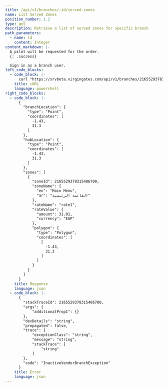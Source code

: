 ```yaml
---
title: /api/v1/branches/:id/served-zones
name: List Served Zones
position_number: 1.2
type: get
description: Retrieve a list of served zones for specific branch
path_parameters:
  - name: id
    content: Integer
content_markdown: |-
  A pilot will be requested for the order.
  {: .success}

  Sign in as a branch user.
left_code_blocks:
  - code_block: |-
      curl "https://srvbeta.virgingates.com/api/v1/branches/2165529378315486700/served-zones" -H "Authorization: Bearer $BEARER_TOKEN"
    title: cURL
    language: powershell
right_code_blocks:
  - code_block: |-
      {
        "branchLocation": {
          "type": "Point",
          "coordinates": [
            -1.43,
            31.3
          ]
        },
        "hubLocation": {
          "type": "Point",
          "coordinates": [
            -1.43,
            31.3
          ]
        },
        "zones": [
          {
            "zoneId": 2165529378315486700,
            "zoneName": {
              "en": "Main Menu",
              "ar": "القائمة الرئيسية"
            },
            "rateName": "rate1",
            "rateValue": {
              "amount": 31.01,
              "currency": "EGP"
            },
            "polygon": {
              "type": "Polygon",
              "coordinates": [
                [
                  -1.43,
                  31.3
                ]
              ]
            }
          }
        ]
      }
    title: Response
    language: json
  - code_block: |-
      {
        "stackTraceId": 2165529378315486700,
        "args": {
            "additionalProp1": {}
        },
        "devDetails": "string",
        "propagated": false,
        "trace": {
            "exceptionClass": "string",
            "message": "string",
            "stackTrace": [
                "string"
            ]
        },
        "code": "InactiveVendorBranchException"
      }
    title: Error
    language: json
---
```



